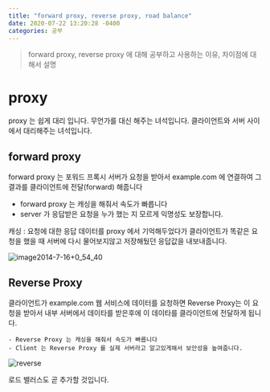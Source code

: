 ```yaml
---
title: "forward proxy, reverse proxy, road balance"     
date: 2020-07-22 13:20:28 -0400
categories: 공부
---
```


> forward proxy, reverse proxy 에 대해 공부하고 사용하는 이유, 차이점에 대해서 설명

# proxy
proxy 는 쉽게 대리 입니다. 무언가를 대신 해주는 녀석입니다. 클라이언트와 서버 사이에서 대리해주는 녀석입니다.


## forward proxy
forward proxy 는 
포워드 프록시 서버가 요청을 받아서  example.com 에 연결하여 그 결과를 클라이언트에 전달(forward) 해줍니다

 - forward proxy 는 캐싱을 해줘서 속도가 빠릅니다
 - server 가 응답받은 요청을 누가 했는 지 모르게 익명성도 보장합니다.

캐싱 : 요청에 대한 응답 데이터를 proxy 에서 기억해두었다가 클라이언트가 똑같은 요청을 했을 때 서버에 다시 물어보지않고 저장해뒀던 응답값을 내보내줍니다. 

![image2014-7-16+0_54_40](https://user-images.githubusercontent.com/45488643/88178189-f7897c80-cc64-11ea-8dbc-cbb4d1ba2b95.png)

## Reverse Proxy
클라이언트가 example.com 웹 서비스에 데이터를 요청하면 Reverse Proxy는 이 요청을 받아서 내부 서버에서 데이타를 받은후에 이 데이타를 클라이언트에 전달하게 됩니다.

    - Reverse Proxy 는 캐싱을 해줘서 속도가 빠릅니다
    - Client 는 Reverse Proxy 를 실제 서버라고 알고있게해서 보안성을 높여줍니다.

![reverse](https://user-images.githubusercontent.com/45488643/88294993-d2197300-cd37-11ea-923d-bafa944e2188.png)


로드 밸러스도 곧 추가할 것입니다.

 